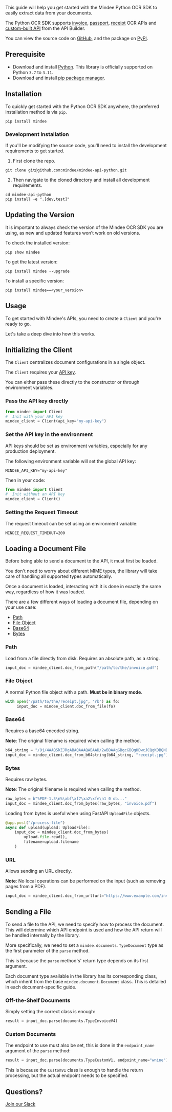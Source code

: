 This guide will help you get started with the Mindee Python  OCR SDK to easily extract data from your documents.

The Python  OCR SDK supports [invoice](https://developers.mindee.com/docs/python-invoice-ocr), [passport](https://developers.mindee.com/docs/python-passport-ocr), [receipt](https://developers.mindee.com/docs/python-receipt-ocr) OCR APIs and [custom-built API](https://developers.mindee.com/docs/python-api-builder) from the API Builder.

You can view the source code on [GitHub](https://github.com/mindee/mindee-api-python), and the package on [PyPI](https://pypi.org/project/mindee/).

## Prerequisite

- Download and install [Python](https://www.python.org/downloads/). This library is officially supported on Python `3.7` to `3.11`.
- Download and install [pip package manager](https://pip.pypa.io/en/stable/installation/).

## Installation
To quickly get started with the Python OCR SDK anywhere, the preferred installation method is via `pip`.

```shell
pip install mindee
```

### Development Installation
If you'll be modifying the source code, you'll need to install the development requirements to get started.

1. First clone the repo.

```shell
git clone git@github.com:mindee/mindee-api-python.git
```

2. Then navigate to the cloned directory and install all development requirements.

```shell
cd mindee-api-python
pip install -e ".[dev,test]"
```

## Updating the Version
It is important to always check the version of the Mindee OCR SDK you are using, as new and updated features won’t work on old versions.

To check the installed version:
```shell
pip show mindee
```

To get the latest version:
```shell
pip install mindee --upgrade
```

To install a specific version:
```shell
pip install mindee==<your_version>
```

## Usage
To get started with Mindee's APIs, you need to create a `Client` and you're ready to go.

Let's take a deep dive into how this works.

## Initializing the Client
The `Client` centralizes document configurations in a single object.

The `Client` requires your [API key](https://developers.mindee.com/docs/make-your-first-request#create-an-api-key).

You can either pass these directly to the constructor or through environment variables.


### Pass the API key directly
```python
from mindee import Client
#  Init with your API key
mindee_client = Client(api_key="my-api-key")
```

### Set the API key in the environment
API keys should be set as environment variables, especially for any production deployment.

The following environment variable will set the global API key:
```shell
MINDEE_API_KEY="my-api-key"
```

Then in your code:
```python
from mindee import Client
#  Init without an API key
mindee_client = Client()
```

### Setting the Request Timeout
The request timeout can be set using an environment variable:
```shell
MINDEE_REQUEST_TIMEOUT=200
```

## Loading a Document File
Before being able to send a document to the API, it must first be loaded.

You don't need to worry about different MIME types, the library will take care of handling
all supported types automatically.

Once a document is loaded, interacting with it is done in exactly the same way, regardless
of how it was loaded.

There are a few different ways of loading a document file, depending on your use case:

* [Path](#path)
* [File Object](#file-object)
* [Base64](#base64)
* [Bytes](#bytes)

### Path
Load from a file directly from disk. Requires an absolute path, as a string.

```python
input_doc = mindee_client.doc_from_path("/path/to/the/invoice.pdf")
```

### File Object
A normal Python file object with a path. **Must be in binary mode**.

```python
with open("/path/to/the/receipt.jpg", 'rb') as fo:
     input_doc = mindee_client.doc_from_file(fo)
```

### Base64
Requires a base64 encoded string.

**Note**: The original filename is required when calling the method.

```python
b64_string = "/9j/4AAQSkZJRgABAQAAAQABAAD/2wBDAAgGBgcGBQgHBwcJCQgKDBQNDAsLD...."
input_doc = mindee_client.doc_from_b64string(b64_string, "receipt.jpg")
```

### Bytes
Requires raw bytes.

**Note**: The original filename is required when calling the method.

```python
raw_bytes = b"%PDF-1.3\n%\xbf\xf7\xa2\xfe\n1 0 ob..."
input_doc = mindee_client.doc_from_bytes(raw_bytes, "invoice.pdf")
```

Loading from bytes is useful when using FastAPI `UploadFile` objects.

```python
@app.post("/process-file")
async def upload(upload: UploadFile):
    input_doc = mindee_client.doc_from_bytes(
        upload.file.read(),
        filename=upload.filename
    )
```

### URL
Allows sending an URL directly.

**Note**: No local operations can be performed on the input (such as removing pages from a PDF).

```python
input_doc = mindee_client.doc_from_url(url="https://www.example.com/invoice.pdf")
```

## Sending a File
To send a file to the API, we need to specify how to process the document.
This will determine which API endpoint is used and how the API return will be handled internally by the library.

More specifically, we need to set a `mindee.documents.TypeDocument` type as the first parameter of the `parse` method.

This is because the `parse` method's' return type depends on its first argument.

Each document type available in the library has its corresponding class, which inherit from the base `mindee.document.Document` class.
This is detailed in each document-specific guide.

### Off-the-Shelf Documents
Simply setting the correct class is enough:
```python
result = input_doc.parse(documents.TypeInvoiceV4)
```

### Custom Documents
The endpoint to use must also be set, this is done in the `endpoint_name` argument of the `parse` method:
```python
result = input_doc.parse(documents.TypeCustomV1, endpoint_name="wnine")
```

This is because the `CustomV1` class is enough to handle the return processing, but the actual endpoint needs to be specified.


## Questions?
[Join our Slack](https://join.slack.com/t/mindee-community/shared_invite/zt-1jv6nawjq-FDgFcF2T5CmMmRpl9LLptw)
